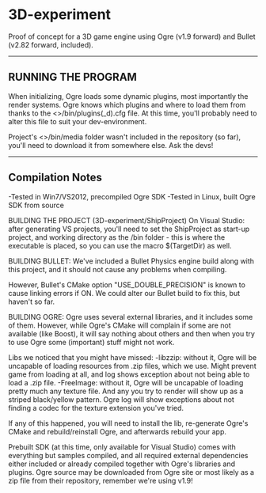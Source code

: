 3D-experiment
=============

Proof of concept for a 3D game engine using Ogre (v1.9 forward) and Bullet (v2.82 forward, included).

-------------------------------
 RUNNING THE PROGRAM
-------------------------------
When initializing, Ogre loads some dynamic plugins, most importantly the render systems.
Ogre knows which plugins and where to load them from thanks to the <>/bin/plugins(_d).cfg
file.
At this time, you'll probably need to alter this file to suit your dev-environment.

Project's <>/bin/media folder wasn't included in the repository (so far), you'll need to download
it from somewhere else. Ask the devs!


-------------------------------
 Compilation Notes
-------------------------------
-Tested in Win7/VS2012, precompiled Ogre SDK
-Tested in Linux, built Ogre SDK from source

BUILDING THE PROJECT (3D-experiment/ShipProject)
On Visual Studio: after generating VS projects, you'll need to set the ShipProject as start-up project,
and working directory as the <project folder>/bin folder - this is where the executable is placed, so you
can use the macro $(TargetDir) as well.

BUILDING BULLET:
We've included a Bullet Physics engine build along with this project, and it should not
cause any problems when compiling.

However, Bullet's CMake option "USE_DOUBLE_PRECISION" is known to cause linking errors if ON.
We could alter our Bullet build to fix this, but haven't so far.

BUILDING OGRE:
Ogre uses several external libraries, and it includes some of them.
However, while Ogre's CMake will complain if some are not available (like Boost),
it will say nothing about others and then when you try to use Ogre some (important)
stuff might not work.

Libs we noticed that you might have missed:
-libzzip: without it, Ogre will be uncapable of loading resources from .zip files,
    which we use. Might prevent game from loading at all, and log shows exception
    about not being able to load a .zip file.
-FreeImage: without it, Ogre will be uncapable of loading pretty much any texture file.
    And any you try to render will show up as a striped black/yellow pattern. Ogre log
    will show exceptions about not finding a codec for the texture extension you've tried.
    
If any of this happened, you will need to install the lib, re-generate Ogre's CMake
and rebuild/reinstall Ogre, and afterwards rebuild your app.

Prebuilt SDK (at this time, only available for Visual Studio) comes with everything but samples
compiled, and all required external dependencies either included or already compiled together with
Ogre's libraries and plugins.
Ogre source may be downloaded from Ogre site or most likely as a zip file from their repository,
remember we're using v1.9!